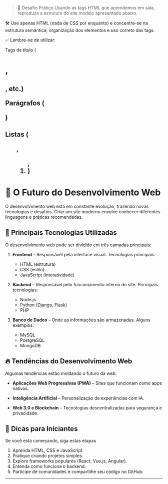 > 🧠 Desafio Prático
Usando as tags HTML que aprendemos em sala, reproduza a estrutura do site modelo apresentado abaixo.

🛠️ Use apenas HTML (nada de CSS por enquanto) e concentre-se na estrutura semântica, organização dos elementos e uso correto das tags.

✅ Lembre-se de utilizar:

Tags de título (<h1>, <h2>, etc.)

Parágrafos (<p>)

Listas (<ul>, <ol>, <li>)
---
# 🚀 O Futuro do Desenvolvimento Web

O desenvolvimento web está em constante evolução, trazendo novas tecnologias e desafios. Criar um site moderno envolve conhecer diferentes linguagens e práticas recomendadas.

## 📌 Principais Tecnologias Utilizadas

O desenvolvimento web pode ser dividido em três camadas principais:

1. **Frontend** – Responsável pela interface visual. Tecnologias principais:
   - HTML (estrutura)
   - CSS (estilo)
   - JavaScript (interatividade)
   
   <!-- ![Frontend](https://source.unsplash.com/400x300/?html,css,javascript) -->

2. **Backend** – Responsável pelo funcionamento interno do site. Principais tecnologias:
   - Node.js
   - Python (Django, Flask)
   - PHP
   
   <!-- ![Backend](https://source.unsplash.com/400x300/?server,backend) -->

3. **Banco de Dados** – Onde as informações são armazenadas. Alguns exemplos:
   - MySQL
   - PostgreSQL
   - MongoDB

## 🔥 Tendências do Desenvolvimento Web

Algumas tendências estão moldando o futuro da web:

- **Aplicações Web Progressivas (PWA)** – Sites que funcionam como apps nativos.
  
 <!-- ![PWA](https://source.unsplash.com/400x300/?app,progressive)-->

- **Inteligência Artificial** – Personalização de experiências com IA.
  
 <!-- ![Inteligência Artificial](https://source.unsplash.com/400x300/?artificial,intelligence)-->

- **Web 3.0 e Blockchain** – Tecnologias descentralizadas para segurança e privacidade.

## 🎯 Dicas para Iniciantes

Se você está começando, siga estas etapas

1. Aprenda HTML, CSS e JavaScript.
2. Pratique criando projetos simples.
3. Explore frameworks populares (React, Vue.js, Angular).
4. Entenda como funciona o backend.
5. Participe de comunidades e compartilhe seu código no GitHub.

---

<!--### 💡 Como usar este conteúdo?

1. Crie um arquivo `index.html` e copie o conteúdo abaixo para estruturar a página:

```html
<!DOCTYPE html>
<html lang="pt-br">
<head>
    <meta charset="UTF-8">
    <title>O Futuro do Desenvolvimento Web</title>
</head>
<body>
    <h1>🚀 O Futuro do Desenvolvimento Web</h1>
    <p>O desenvolvimento web está em constante evolução, trazendo novas tecnologias e desafios...</p>
    <img src="https://source.unsplash.com/800x400/?technology,code" alt="Código em uma tela de computador">

    <h2>📌 Principais Tecnologias Utilizadas</h2>
    <ol>
        <li><strong>Frontend</strong> – Responsável pela interface visual. Tecnologias principais:
            <ul>
                <li>HTML (estrutura)</li>
                <li>CSS (estilo)</li>
                <li>JavaScript (interatividade)</li>
            </ul>
            <img src="https://source.unsplash.com/400x300/?html,css,javascript" alt="HTML, CSS e JavaScript">
        </li>
        <li><strong>Backend</strong> – Responsável pelo funcionamento interno do site...
            <img src="https://source.unsplash.com/400x300/?server,backend" alt="Servidor backend">
        </li>
    </ol>

    <h2>🔥 Tendências do Desenvolvimento Web</h2>
    <ul>
        <li><strong>PWA</strong> – Sites que funcionam como apps nativos.
            <img src="https://source.unsplash.com/400x300/?app,progressive" alt="Aplicação web progressiva">
        </li>
        <li><strong>IA</strong> – Personalização de experiências...
            <img src="https://source.unsplash.com/400x300/?artificial,intelligence" alt="Inteligência Artificial">
        </li>
    </ul>

    <h2>🎯 Dicas para Iniciantes</h2>
    <ol>
        <li>Aprenda HTML, CSS e JavaScript.</li>
        <li>Pratique criando projetos simples.</li>
        <li>Explore frameworks populares...</li>
    </ol>
</body>
</html>
```

2. Abra o arquivo no navegador e veja como fica o conteúdo formatado.
3. Substitua as imagens por outras que você preferir.

🚀 **Divirta-se codando!**-->
